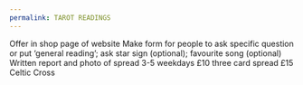 ```yaml
---
permalink: TAROT READINGS
---
```

Offer in shop page of website
Make form for people to ask specific question or put ‘general reading’; ask star sign (optional); favourite song (optional)
Written report and photo of spread 
3-5 weekdays
£10 three card spread 
£15 Celtic Cross